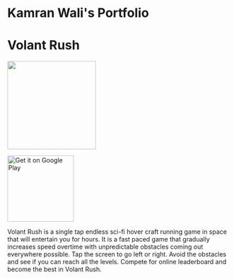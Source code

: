 <!DOCTYPE html>
  <head>
    <h1>Kamran Wali's Portfolio</h1>
    <link rel="stylesheet" type="text/css" href="/css/main.css">
  </head>
  
  <body>
    
  </body>
</html>


<head>
  <body>
<div padding="1000px">
  <h1 padding="200px">Volant Rush</h1>
  <a href='https://youtu.be/UJTbo6rlXzw' target="_blank"><img src="https://imgur.com/xG5CPDr.png" width="200"></a>

  <a href='https://play.google.com/store/apps/details?id=com.DeadlyGames.VolantRush&hl=en_GB&pcampaignid=pcampaignidMKT-Other-global-all-co-prtnr-py-PartBadge-Mar2515-1'><img alt='Get it on Google Play' src='https://play.google.com/intl/en_gb/badges/static/images/badges/en_badge_web_generic.png' width="150"/></a>

</div>
</body>
</head>
Volant Rush is a single tap endless sci-fi hover craft running game in space that will entertain you for hours. It is a fast paced game that gradually increases speed overtime with unpredictable obstacles coming out everywhere possible. Tap the screen to go left or right. Avoid the obstacles and see if you can reach all the levels. Compete for online leaderboard and become the best in Volant Rush.
